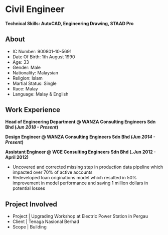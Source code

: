 # Civil Engineer

#### Technical Skills: AutoCAD, Engineering Drawing, STAAD Pro 

## About
- IC Number: 900801-10-5691								       		
- Date Of Birth: 1th August 1990	
- Age: 33			
- Gender: Male
- Nationality: Malaysian
- Religion: Islam
- Martial Status: Single
- Race: Malay
- Language: Malay & English							       		

## Work Experience
**Head of Engineering Department @ WANZA Consulting Engineers Sdn Bhd (_Jun 2018 - Present_)**


**Design Engineer @ WANZA Consulting Engineers Sdn Bhd (_Jun 2014 - Present_)**


**Assistant Engineer @ WCE Consulting Engineers Sdn Bhd (_Jun 2012 - April 2012)**
- Uncovered and corrected missing step in production data pipeline which impacted over 70% of active accounts
- Redeveloped loan originations model which resulted in 50% improvement in model performance and saving 1 million dollars in potential losses

## Project Involved
- Project | Upgrading Workshop at Electric Power Station in Pergau						       		
- Client | Tenaga Nasional Berhad 			        		
- Scope | Building

